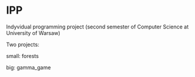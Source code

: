 # IPP
Indyvidual programming project (second semester of Computer Science at University of Warsaw)

Two projects:

small: forests

big: gamma_game
